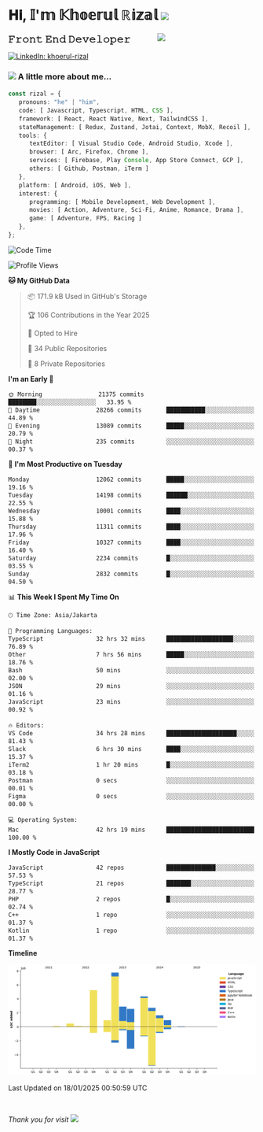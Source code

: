 <h1> 𝐇𝐢, 𝕀'𝕞 𝕂𝕙𝕠𝕖𝕣𝕦𝕝 ℝ𝕚𝕫𝕒𝕝 <img src="https://media.giphy.com/media/mGcNjsfWAjY5AEZNw6/giphy.gif" width="50"></h1>
<img align='right' src="https://media.giphy.com/media/v1.Y2lkPTc5MGI3NjExOWI2ajR2NGJubzBsZHFuaHMwajRrcDNsNXJwOG8yb3F0NjhkNXF4OSZlcD12MV9pbnRlcm5hbF9naWZfYnlfaWQmY3Q9cw/fkZukR450RQ1qnGaq9/giphy.gif" width="200">
<strong style="font-size:20px;">𝙵𝚛𝚘𝚗𝚝 𝙴𝚗𝚍 𝙳𝚎𝚟𝚎𝚕𝚘𝚙𝚎𝚛</strong>
</p></em>

[![LinkedIn: khoerul-rizal](https://img.shields.io/badge/khoerul--rizal-blue?style=flat-square&logo=Linkedin&logoColor=white&link=https://www.linkedin.com/in/khoerul-rizal/)](https://www.linkedin.com/in/khoerul-rizal/)

### <img src="https://media.giphy.com/media/VgCDAzcKvsR6OM0uWg/giphy.gif" width="50"> A little more about me...

```typescript
const rizal = {
   pronouns: "he" | "him",
   code: [ Javascript, Typescript, HTML, CSS ],
   framework: [ React, React Native, Next, TailwindCSS ],
   stateManagement: [ Redux, Zustand, Jotai, Context, MobX, Recoil ],
   tools: {
      textEditor: [ Visual Studio Code, Android Studio, Xcode ],
      browser: [ Arc, Firefox, Chrome ],
      services: [ Firebase, Play Console, App Store Connect, GCP ],
      others: [ Github, Postman, iTerm ]
   },
   platform: [ Android, iOS, Web ],
   interest: {
      programming: [ Mobile Development, Web Development ],
      movies: [ Action, Adventure, Sci-Fi, Anime, Romance, Drama ],
      game: [ Adventure, FPS, Racing ]
   },
};
```

<!--START_SECTION:waka-->
![Code Time](http://img.shields.io/badge/Code%20Time-2%2C089%20hrs%2021%20mins-blue)

![Profile Views](http://img.shields.io/badge/Profile%20Views-0-blue)

**🐱 My GitHub Data** 

> 📦 171.9 kB Used in GitHub's Storage 
 > 
> 🏆 106 Contributions in the Year 2025
 > 
> 💼 Opted to Hire
 > 
> 📜 34 Public Repositories 
 > 
> 🔑 8 Private Repositories 
 > 
**I'm an Early 🐤** 

```text
🌞 Morning                21375 commits       ████████░░░░░░░░░░░░░░░░░   33.95 % 
🌆 Daytime                28266 commits       ███████████░░░░░░░░░░░░░░   44.89 % 
🌃 Evening                13089 commits       █████░░░░░░░░░░░░░░░░░░░░   20.79 % 
🌙 Night                  235 commits         ░░░░░░░░░░░░░░░░░░░░░░░░░   00.37 % 
```
📅 **I'm Most Productive on Tuesday** 

```text
Monday                   12062 commits       █████░░░░░░░░░░░░░░░░░░░░   19.16 % 
Tuesday                  14198 commits       ██████░░░░░░░░░░░░░░░░░░░   22.55 % 
Wednesday                10001 commits       ████░░░░░░░░░░░░░░░░░░░░░   15.88 % 
Thursday                 11311 commits       ████░░░░░░░░░░░░░░░░░░░░░   17.96 % 
Friday                   10327 commits       ████░░░░░░░░░░░░░░░░░░░░░   16.40 % 
Saturday                 2234 commits        █░░░░░░░░░░░░░░░░░░░░░░░░   03.55 % 
Sunday                   2832 commits        █░░░░░░░░░░░░░░░░░░░░░░░░   04.50 % 
```


📊 **This Week I Spent My Time On** 

```text
🕑︎ Time Zone: Asia/Jakarta

💬 Programming Languages: 
TypeScript               32 hrs 32 mins      ███████████████████░░░░░░   76.89 % 
Other                    7 hrs 56 mins       █████░░░░░░░░░░░░░░░░░░░░   18.76 % 
Bash                     50 mins             ░░░░░░░░░░░░░░░░░░░░░░░░░   02.00 % 
JSON                     29 mins             ░░░░░░░░░░░░░░░░░░░░░░░░░   01.16 % 
JavaScript               23 mins             ░░░░░░░░░░░░░░░░░░░░░░░░░   00.92 % 

🔥 Editors: 
VS Code                  34 hrs 28 mins      ████████████████████░░░░░   81.43 % 
Slack                    6 hrs 30 mins       ████░░░░░░░░░░░░░░░░░░░░░   15.37 % 
iTerm2                   1 hr 20 mins        █░░░░░░░░░░░░░░░░░░░░░░░░   03.18 % 
Postman                  0 secs              ░░░░░░░░░░░░░░░░░░░░░░░░░   00.01 % 
Figma                    0 secs              ░░░░░░░░░░░░░░░░░░░░░░░░░   00.00 % 

💻 Operating System: 
Mac                      42 hrs 19 mins      █████████████████████████   100.00 % 
```

**I Mostly Code in JavaScript** 

```text
JavaScript               42 repos            ██████████████░░░░░░░░░░░   57.53 % 
TypeScript               21 repos            ███████░░░░░░░░░░░░░░░░░░   28.77 % 
PHP                      2 repos             █░░░░░░░░░░░░░░░░░░░░░░░░   02.74 % 
C++                      1 repo              ░░░░░░░░░░░░░░░░░░░░░░░░░   01.37 % 
Kotlin                   1 repo              ░░░░░░░░░░░░░░░░░░░░░░░░░   01.37 % 
```



**Timeline**

![Lines of Code chart](https://raw.githubusercontent.com/khoerulrizal/khoerulrizal/main/assets/bar_graph.png)


 Last Updated on 18/01/2025 00:50:59 UTC
<!--END_SECTION:waka-->
</details>
<br/>

<em>Thank you for visit</em> <img src="https://media.giphy.com/media/v1.Y2lkPTc5MGI3NjExcHdvNm1qZWtjaGw0ZjdwM3Z3NnY2dHlueTVuODBta2FiY20wM2YybSZlcD12MV9pbnRlcm5hbF9naWZfYnlfaWQmY3Q9cw/tV25tpdKqdFa9x81k2/giphy.gif" width="40">

